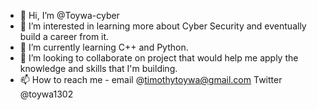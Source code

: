 - 👋 Hi, I’m @Toywa-cyber
- 👀 I’m interested in learning more about Cyber Security and eventually build a career from it.
- 🌱 I’m currently learning C++ and Python.
- 💞️ I’m looking to collaborate on project that would help me apply the knowledge and skills that I'm building.
- 📫 How to reach me -
email @timothytoywa@gmail.com
Twitter @toywa1302

<!---
Toywa-cyber/Toywa-cyber is a ✨ special ✨ repository because its `README.md` (this file) appears on your GitHub profile.
You can click the Preview link to take a look at your changes.
--->
